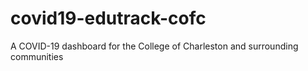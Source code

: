# covid19-edutrack-cofc
A COVID-19 dashboard for the College of Charleston and surrounding communities
